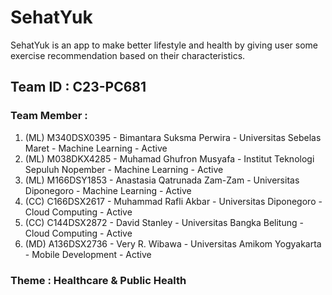 # SehatYuk

SehatYuk is an app to make better lifestyle and health by giving user some exercise recommendation based on their characteristics.

## Team ID : C23-PC681 
### Team Member	: 
1. (ML) M340DSX0395 - Bimantara Suksma Perwira - Universitas Sebelas Maret - Machine Learning - Active
2. (ML) M038DKX4285 - Muhamad Ghufron Musyafa - Institut Teknologi Sepuluh Nopember - Machine Learning - Active
3. (ML) M166DSY1853 - Anastasia Qatrunada Zam-Zam - Universitas Diponegoro - Machine Learning - Active
4. (CC) C166DSX2617 - Muhammad Rafli Akbar - Universitas Diponegoro - Cloud Computing - Active
5. (CC) C144DSX2872 - David Stanley - Universitas Bangka Belitung - Cloud Computing - Active
6. (MD) A136DSX2736  - Very R. Wibawa - Universitas Amikom Yogyakarta - Mobile Development - Active

### Theme : Healthcare & Public Health
